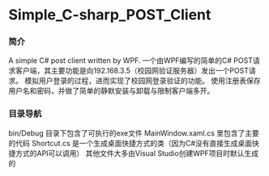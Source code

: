 # Simple_C-sharp_POST_Client
### 简介
A simple C# post client written by WPF.
一个由WPF编写的简单的C# POST请求客户端，其主要功能是向192.168.3.5（校园网验证服务器）发出一个POST请求。
模拟用户登录的过程，进而实现了校园网登录验证的功能。
使用注册表保存用户名和密码，并做了简单的静默安装与卸载与限制客户端多开。
### 目录导航
bin/Debug 目录下包含了可执行的exe文件
MainWindow.xaml.cs 里包含了主要的代码
Shortcut.cs 是一个生成桌面快捷方式的类（因为C#没有直接生成桌面快捷方式的API可以调用）
其他文件大多由Visual Studio创建WPF项目时默认生成的
